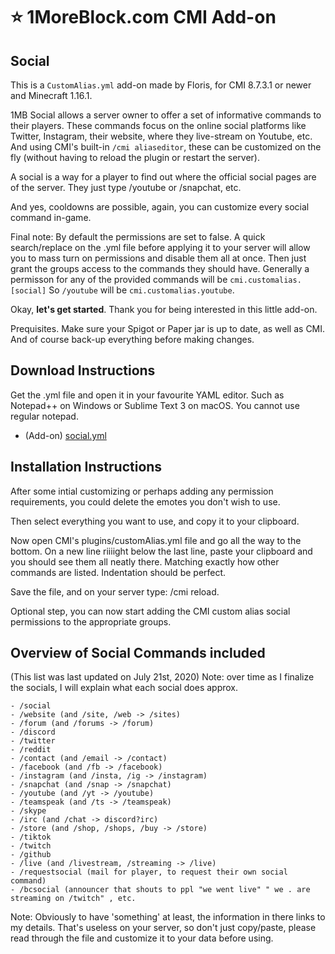 # :star: 1MoreBlock.com CMI Add-on

## Social

This is a `CustomAlias.yml` add-on made by Floris, for CMI 8.7.3.1 or newer and Minecraft 1.16.1. 

1MB Social allows a server owner to offer a set of informative commands to their players. These commands focus on the online social platforms like Twitter, Instagram, their website, where they live-stream on Youtube, etc. And using CMI's built-in `/cmi aliaseditor`, these can be customized on the fly (without having to reload the plugin or restart the server).

A social is a way for a player to find out where the official social pages are of the server. They just type /youtube or /snapchat, etc. 

And yes, cooldowns are possible, again, you can customize every social command in-game. 

Final note: By default the permissions are set to false. A quick search/replace on the .yml file before applying it to your server will allow you to mass turn on permissions and disable them all at once. Then just grant the groups access to the commands they should have. Generally a permisson for any of the provided commands will be `cmi.customalias.[social]` So `/youtube` will be `cmi.customalias.youtube`. 

Okay, **let's get started**. Thank you for being interested in this little add-on.

Prequisites. Make sure your Spigot or Paper jar is up to date, as well as CMI. And of course back-up everything before making changes. 

## Download Instructions

Get the .yml file and open it in your favourite YAML editor. Such as Notepad++ on Windows or Sublime Text 3 on macOS. You cannot use regular notepad.

- (Add-on) [social.yml](/Resources/Add-ons/social.yml)

## Installation Instructions

After some intial customizing or perhaps adding any permission requirements, you could delete the emotes you don't wish to use. 

Then select everything you want to use, and copy it to your clipboard. 

Now open CMI's plugins/customAlias.yml file and go all the way to the bottom. On a new line riiiight below the last line, paste your clipboard and you should see them all neatly there. Matching exactly how other commands are listed. Indentation should be perfect.

Save the file, and on your server type: /cmi reload. 

Optional step, you can now start adding the CMI custom alias social permissions to the appropriate groups.

## Overview of Social Commands included

(This list was last updated on July 21st, 2020)
Note: over time as I finalize the socials, I will explain what each social does approx. 

```
- /social
- /website (and /site, /web -> /sites)
- /forum (and /forums -> /forum)
- /discord
- /twitter
- /reddit
- /contact (and /email -> /contact)
- /facebook (and /fb -> /facebook)
- /instagram (and /insta, /ig -> /instagram)
- /snapchat (and /snap -> /snapchat)
- /youtube (and /yt -> /youtube)
- /teamspeak (and /ts -> /teamspeak)
- /skype
- /irc (and /chat -> discord?irc)
- /store (and /shop, /shops, /buy -> /store)
- /tiktok
- /twitch
- /github
- /live (and /livestream, /streaming -> /live)
- /requestsocial (mail for player, to request their own social command)
- /bcsocial (announcer that shouts to ppl "we went live" " we . are streaming on /twitch" , etc.
```

Note: Obviously to have 'something' at least, the information in there links to my details. That's useless on your server, so don't just copy/paste, please read through the file and customize it to your data before using. 
